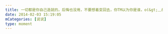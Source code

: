 ```yaml
---
title: 一切都是你自己造就的，后悔也没用，不要想着变回去，你TM以为你是谁，o(&gt;﹏&lt;)o
date: 2014-02-03 15:19:05
mCategories: [说说]
type: moment
---
```


